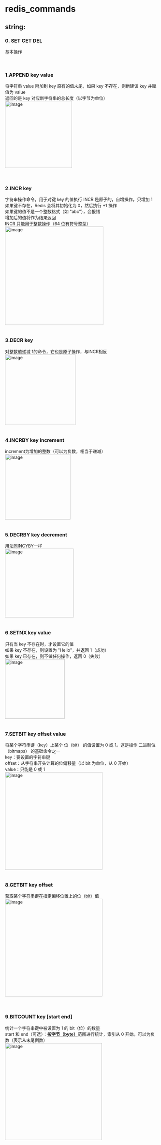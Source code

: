 # redis_commands

## string:<br>
### 0.  SET GET DEL<br>
基本操作<br>
<br>
<br>
### 1.APPEND key value<br>
将字符串 value 附加到 key 原有的值末尾，如果 key 不存在，则新建该 key 并赋值为 value<br>
返回的是 key 对应新字符串的总长度（以字节为单位）<br>
<img width="221" alt="image" src="https://github.com/user-attachments/assets/bb68a2e0-9bef-4cef-8567-8394eb31e363" /><br>
<br>
<br>
### 2.INCR key<br>
字符串操作命令，用于对键 key 的值执行 INCR 是原子的，自增操作，只增加 1 <br>
如果键不存在，Redis 会将其初始化为 0，然后执行 +1 操作<br>
如果键的值不是一个整数格式（如 "abc"），会报错<br>
增加后的值将作为结果返回<br>
INCR 只能用于整数操作（64 位有符号整型）<br>
<img width="325" alt="image" src="https://github.com/user-attachments/assets/f83a5b68-28ce-42df-b04a-0ee2d8d4f868" />
<br>
<br>
### 3.DECR key<br>
对整数值递减 1的命令，它也是原子操作，与INCR相反<br>
<img width="233" alt="image" src="https://github.com/user-attachments/assets/58405fe3-eff2-44e6-bc3e-60f2fc0d00fc" />
<br>
<br>
### 4.INCRBY key increment<br>
increment为增加的整数（可以为负数，相当于递减）<br>
<img width="216" alt="image" src="https://github.com/user-attachments/assets/03ceae95-7f75-483f-a25f-7e3cabe48c02" />
<br>
<br>
### 5.DECRBY key decrement<br>
用法同INCYBY一样<br>
<img width="227" alt="image" src="https://github.com/user-attachments/assets/1a853a80-a7c8-487d-9b1c-dbfd3509c3b4" />
<br>
<br>
### 6.SETNX key value<br>
只有当 key 不存在时，才设置它的值<br>
如果 key 不存在，则设置为 "Hello"，并返回 1（成功）<br>
如果 key 已存在，则不做任何操作，返回 0（失败）<br>
<img width="197" alt="image" src="https://github.com/user-attachments/assets/85a66574-5ad5-44ae-8870-872f984c91b5" />
<br>
<br>
### 7.SETBIT key offset value<br>
将某个字符串键（key）上某个 位（bit） 的值设置为 0 或 1。这是操作 二进制位（bitmaps） 的基础命令之一<br>
key：要设置的字符串键<br>
offset：从字符串开头计算的位偏移量（以 bit 为单位，从 0 开始）<br>
value：只能是 0 或 1<br>
<img width="322" alt="image" src="https://github.com/user-attachments/assets/91a6f59c-ab73-42d6-b6bc-9d941af9608e" />
<br>
<br>
### 8.GETBIT key offset<br>
获取某个字符串键在指定偏移位置上的位（bit）值<br>
<img width="322" alt="image" src="https://github.com/user-attachments/assets/91a6f59c-ab73-42d6-b6bc-9d941af9608e" /><br>
<br>
<br>
### 9.BITCOUNT key [start end]<br>
统计一个字符串键中被设置为 1 的 bit（位）的数量<br>
start 和 end（可选）：<b><u>按字节（byte）</u></b>范围进行统计，索引从 0 开始。可以为负数（表示从末尾倒数）<br>
<img width="320" alt="image" src="https://github.com/user-attachments/assets/5f1563df-9b7d-4fe6-85f2-91f726f90379" />
<br>
<br>
<br>
<br>
<br>
<br>
<br>
<br>
<br>
<br>
<br>
<br>
<br>
<br>
